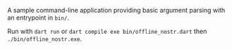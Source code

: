 A sample command-line application providing basic argument parsing with an entrypoint in `bin/`.

Run with `dart run` or `dart compile exe bin/offline_nostr.dart` then `./bin/offline_nostr.exe`.
